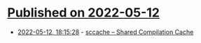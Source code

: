 # [Published on 2022-05-12](index.md)

* [2022-05-12, 18:15:28](https://news.ycombinator.com/item?id=31357993) - [sccache – Shared Compilation Cache](https://github.com/mozilla/sccache)
